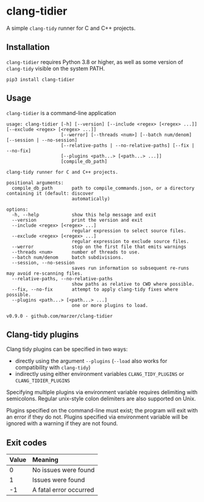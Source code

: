 # clang-tidier

A simple `clang-tidy` runner for C and C++ projects.

## Installation

`clang-tidier` requires Python 3.8 or higher, as well as some version of `clang-tidy` visible on the system PATH.

```
pip3 install clang-tidier
```

## Usage

`clang-tidier` is a command-line application

```
usage: clang-tidier [-h] [--version] [--include <regex> [<regex> ...]] [--exclude <regex> [<regex> ...]]
                    [--werror] [--threads <num>] [--batch num/denom] [--session | --no-session]
                    [--relative-paths | --no-relative-paths] [--fix | --no-fix]
                    [--plugins <path...> [<path...> ...]]
                    [compile_db_path]

clang-tidy runner for C and C++ projects.

positional arguments:
  compile_db_path       path to compile_commands.json, or a directory containing it (default: discover
                        automatically)

options:
  -h, --help            show this help message and exit
  --version             print the version and exit
  --include <regex> [<regex> ...]
                        regular expression to select source files.
  --exclude <regex> [<regex> ...]
                        regular expression to exclude source files.
  --werror              stop on the first file that emits warnings
  --threads <num>       number of threads to use.
  --batch num/denom     batch subdivisions.
  --session, --no-session
                        saves run information so subsequent re-runs may avoid re-scanning files.
  --relative-paths, --no-relative-paths
                        show paths as relative to CWD where possible.
  --fix, --no-fix       attempt to apply clang-tidy fixes where possible.
  --plugins <path...> [<path...> ...]
                        one or more plugins to load.

v0.9.0 - github.com/marzer/clang-tidier
```

## Clang-tidy plugins

Clang tidy plugins can be specified in two ways:

- directly using the argument `--plugins` (`--load` also works for compatibility with `clang-tidy`)
- indirectly using either environment variables `CLANG_TIDY_PLUGINS` or `CLANG_TIDIER_PLUGINS`

Specifying multiple plugins via environment variable requires delimiting with semicolons. Regular unix-style colon
delimiters are also supported on Unix.

Plugins specified on the command-line must exist; the program will exit with an error if they do not. Plugins specified
via environment variable will be ignored with a warning if they are not found.

## Exit codes

| Value                                | Meaning                |
| :----------------------------------- | :--------------------- |
| 0                                    | No issues were found   |
| 1                                    | Issues were found      |
| -1                                   | A fatal error occurred |
